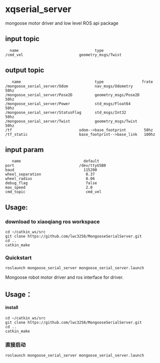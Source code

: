 # xqserial_server
mongoose motor driver and low level ROS api package
    
## input topic
      name                                  type        
    /cmd_vel                         geometry_msgs/Twist
      
## output topic
       name                                 type                 frate
    /mongoose_serial_server/Odom            nav_msgs/Odometry            50hz
    /mongoose_serial_server/Pose2D          geometry_msgs/Pose2D         50hz
    /mongoose_serial_server/Power           std_msgs/Float64             50hz
    /mongoose_serial_server/StatusFlag      std_msgs/Int32               50hz
    /mongoose_serial_server/Twist           geometry_msgs/Twist          50hz
    /tf                              odom-->base_footprint        50hz
    /tf_static                       base_footprint-->base_link   100hz
    
## input param   
       name                            default
    port                             /dev/ttyUSB0
    baud                               115200
    wheel_separation                    0.37
    wheel_radius                        0.06
    debug_flag                          false
    max_speed                           2.0
    cmd_topic                           cmd_vel

## Usage:
### download to xiaoqiang ros workspace
```
cd ~/catkin_ws/src
git clone https://github.com/lwc3258/MongooseSerialServer.git
cd ..
catkin_make
```
### Quickstart
```
roslaunch mongoose_serial_server mongoose_serial_server.launch
```
    

Mongoose robot motor driver and ros interface for driver.
## Usage：

#### install
```
cd ~/catkin_ws/src
git clone https://github.com/lwc3258/MongooseSerialServer.git
cd ..
catkin_make
```
### 直接启动
```
roslaunch mongoose_serial_server mongoose_serial_server.launch
```
